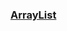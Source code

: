 ### [ArrayList](https://github.com/thstkddnr20/playground/blob/master/src/studyJava/dataStructure/collection/arraylist/ArrayList.md)
